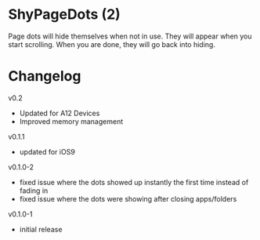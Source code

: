 ShyPageDots (2)
===========
Page dots will hide themselves when not in use. They will appear when you start scrolling. When you are done, they will go back into hiding.

Changelog
=========
v0.2
- Updated for A12 Devices
- Improved memory management

v0.1.1
- updated for iOS9

v0.1.0-2
- fixed issue where the dots showed up instantly the first time instead of fading in
- fixed issue where the dots were showing after closing apps/folders

v0.1.0-1
- initial release

